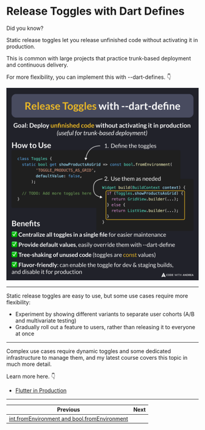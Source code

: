 # Release Toggles with Dart Defines

Did you know?

Static release toggles let you release unfinished code without activating it in production.

This is common with large projects that practice trunk-based deployment and continuous delivery.

For more flexibility, you can implement this with --dart-defines. 👇

![](241.png)

<!--

Goal: Deploy unfinished code without activating it in production
(useful for trunk-based deployment)

How to Use

1. Define the toggles

class Toggles {
  static bool get showProductsAsGrid => const bool.fromEnvironment(
        'TOGGLE_PRODUCTS_AS_GRID',
        defaultValue: false,
      );

  // TODO: Add more toggles here
}

2. Use them as needed

Widget build(BuildContext context) {
  if (Toggles.showProductsAsGrid) {
    return GridView.builder(...);
  } else {
    return ListView.builder(...);
  }
}

Benefits

- ✅ Centralize all toggles in a single file for easier maintenance
- ✅ Provide default values, easily override them with --dart-define
- ✅ Tree-shaking of unused code (toggles are const values)
- ✅ Flavor-friendly: can enable the toggle for dev & staging builds, and disable it for production

-->

---

Static release toggles are easy to use, but some use cases require more flexibility:

- Experiment by showing different variants to separate user cohorts (A/B and multivariate testing)
- Gradually roll out a feature to users, rather than releasing it to everyone at once

---

Complex use cases require dynamic toggles and some dedicated infrastructure to manage them, and my latest course covers this topic in much more detail.

Learn more here. 👇

- [Flutter in Production](https://codewithandrea.com/courses/flutter-in-production/)

---

| Previous | Next |
| -------- | ---- |
| [int.fromEnvironment and bool.fromEnvironment](../0240-int-bool-from-environment/index.md) | |


<!-- TWITTER|https://x.com/biz84/status/1907430520322928748 -->
<!-- LINKEDIN|https://www.linkedin.com/posts/andreabizzotto_did-you-know-static-release-toggles-let-activity-7313196425872355329-xJy6 -->
<!-- BLUESKY|https://bsky.app/profile/codewithandrea.com/post/3lltjwnidis22 -->


